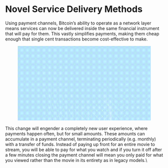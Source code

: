 # Novel Service Delivery Methods

Using payment channels, Bitcoin’s ability to operate as a network layer means services can now be delivered inside the same financial instrument that will pay for them. This vastly simplifies payments, making them cheap enough that single cent transactions become cost-effective to make.

<figure><img src="../../../.gitbook/assets/Chapter 5 GIF 11.gif" alt=""><figcaption></figcaption></figure>

This change will engender a completely new user experience, where payments happen often, but for small amounts. These amounts can accumulate in a payment channel, terminating periodically (e.g. monthly) with a transfer of funds. Instead of paying up front for an entire movie to stream, you will be able to pay for what you watch and if you turn it off after a few minutes closing the payment channel will mean you only paid for what you viewed rather than the movie in its entirety as in legacy models.\\
